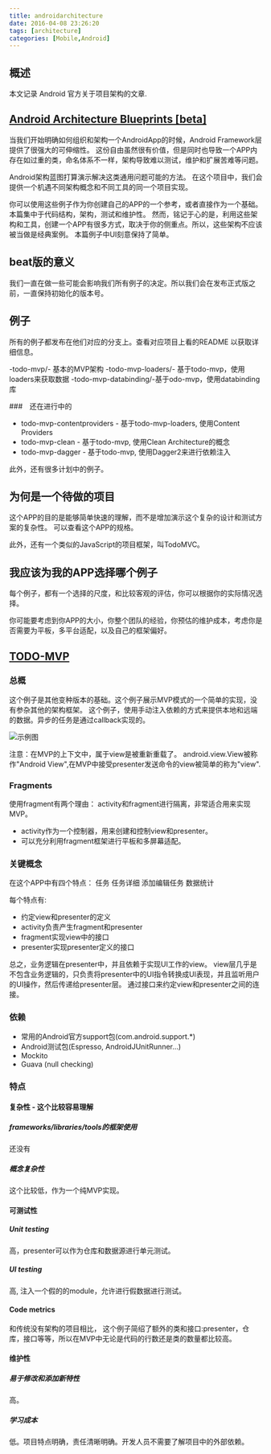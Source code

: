 ```yaml
---
title: androidarchitecture
date: 2016-04-08 23:26:20
tags: [architecture]
categories: [Mobile,Android]
---
```


## 概述
本文记录 Android 官方关于项目架构的文章.

<!-- more -->

## [Android Architecture Blueprints [beta]](https://github.com/googlesamples/android-architecture)

当我们开始明确如何组织和架构一个AndroidApp的时候，Android Framework层提供了很强大的可伸缩性。
这份自由虽然很有价值，但是同时也导致一个APP内存在如过重的类，命名体系不一样，架构导致难以测试，维护和扩展苦难等问题。


Android架构蓝图打算演示解决这类通用问题可能的方法。
在这个项目中，我们会提供一个机遇不同架构概念和不同工具的同一个项目实现。


你可以使用这些例子作为你创建自己的APP的一个参考，或者直接作为一个基础。本篇集中于代码结构，架构，测试和维护性。
然而，铭记于心的是，利用这些架构和工具，创建一个APP有很多方式，取决于你的侧重点。所以，这些架构不应该被当做是经典案例。
本篇例子中UI刻意保持了简单。

## beat版的意义
我们一直在做一些可能会影响我们所有例子的决定。所以我们会在发布正式版之前，一直保持初始化的版本号。

## 例子
所有的例子都发布在他们对应的分支上。查看对应项目上看的README 以获取详细信息。

-todo-mvp/- 基本的MVP架构
-todo-mvp-loaders/- 基于todo-mvp，使用loaders来获取数据
-todo-mvp-databinding/-基于odo-mvp，使用databinding库

###　还在进行中的
- todo-mvp-contentproviders - 基于todo-mvp-loaders, 使用Content Providers
- todo-mvp-clean - 基于todo-mvp, 使用Clean Architecture的概念
- todo-mvp-dagger - 基于todo-mvp, 使用Dagger2来进行依赖注入

此外，还有很多计划中的例子。

## 为何是一个待做的项目
这个APP的目的是能够简单快速的理解，而不是增加演示这个复杂的设计和测试方案的复杂性。
可以查看这个APP的规格。

此外，还有一个类似的JavaScript的项目框架，叫TodoMVC。

## 我应该为我的APP选择哪个例子

每个例子，都有一个选择的尺度，和比较客观的评估，你可以根据你的实际情况选择。

你可能要考虑到你APP的大小，你整个团队的经验，你预估的维护成本，考虑你是否需要为平板，多平台适配，以及自己的框架偏好。



## [TODO-MVP](https://github.com/googlesamples/android-architecture/tree/todo-mvp/)

### 总概

这个例子是其他变种版本的基础。这个例子展示MVP模式的一个简单的实现，没有参杂其他的架构框架。
这个例子，使用手动注入依赖的方式来提供本地和远端的数据。异步的任务是通过callback实现的。

![示例图](https://github.com/googlesamples/android-architecture/wiki/images/mvp.png)

注意：在MVP的上下文中，属于view是被重新重载了。
android.view.View被称作"Android View",在MVP中接受presenter发送命令的view被简单的称为"view".

### Fragments

使用fragment有两个理由：
activity和fragment进行隔离，非常适合用来实现MVP。
- activity作为一个控制器，用来创建和控制view和presenter。
- 可以充分利用fragment框架进行平板和多屏幕适配。

### 关键概念

在这个APP中有四个特点：
任务
任务详细
添加编辑任务
数据统计

每个特点有:

- 约定view和presenter的定义
- activity负责产生fragment和presenter
- fragment实现view中的接口
- presenter实现presenter定义的接口

总之，业务逻辑在presenter中，并且依赖于实现UI工作的view。
view层几乎是不包含业务逻辑的，只负责将presenter中的UI指令转换成UI表现，并且监听用户的UI操作，然后传递给presenter层。
通过接口来约定view和presenter之间的连接。


### 依赖
- 常用的Android官方support包(com.android.support.*)
- Android测试包(Espresso, AndroidJUnitRunner…)
- Mockito
- Guava (null checking)

### 特点
#### 复杂性 - 这个比较容易理解
##### frameworks/libraries/tools的框架使用

还没有

##### 概念复杂性
这个比较低，作为一个纯MVP实现。

#### 可测试性
##### Unit testing

高，presenter可以作为仓库和数据源进行单元测试。

##### UI testing

高, 注入一个假的的module，允许进行假数据进行测试。

#### Code metrics
和传统没有架构的项目相比，
这个例子简绍了额外的类和接口:presenter，仓库，接口等等，所以在MVP中无论是代码的行数还是类的数量都比较高。

#### 维护性
##### 易于修改和添加新特性
高。
##### 学习成本
低。项目特点明确，责任清晰明确。开发人员不需要了解项目中的外部依赖。
